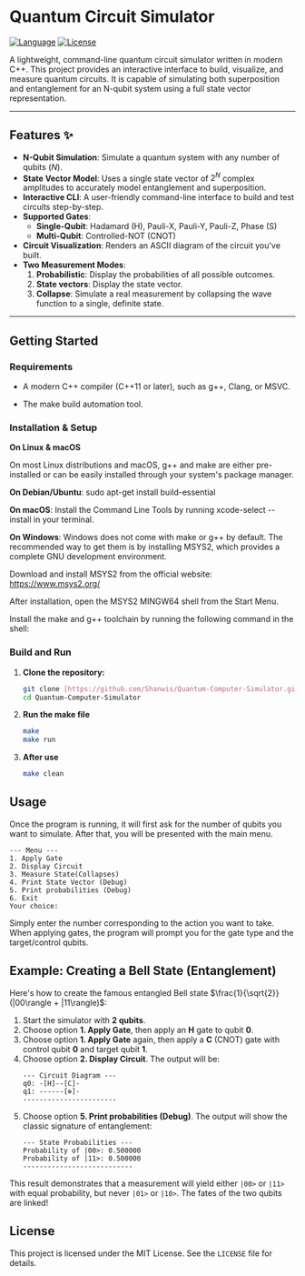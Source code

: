 # Quantum Circuit Simulator

[![Language](https://img.shields.io/badge/Language-C%2B%2B-blue.svg)](https://isocpp.org/)
[![License](https://img.shields.io/badge/License-MIT-green.svg)](https://opensource.org/licenses/MIT)

A lightweight, command-line quantum circuit simulator written in modern C++. This project provides an interactive interface to build, visualize, and measure quantum circuits. It is capable of simulating both superposition and entanglement for an N-qubit system using a full state vector representation.

---

## Features ✨

* **N-Qubit Simulation**: Simulate a quantum system with any number of qubits ($N$).
* **State Vector Model**: Uses a single state vector of $2^N$ complex amplitudes to accurately model entanglement and superposition.
* **Interactive CLI**: A user-friendly command-line interface to build and test circuits step-by-step.
* **Supported Gates**:
    * **Single-Qubit**: Hadamard (H), Pauli-X, Pauli-Y, Pauli-Z, Phase (S)
    * **Multi-Qubit**: Controlled-NOT (CNOT)
* **Circuit Visualization**: Renders an ASCII diagram of the circuit you've built.
* **Two Measurement Modes**:
    1.  **Probabilistic**: Display the probabilities of all possible outcomes.
    2. **State vectors**: Display the state vector.
    2.  **Collapse**: Simulate a real measurement by collapsing the wave function to a single, definite state.

---

## Getting Started

### Requirements
* A modern C++ compiler (C++11 or later), such as g++, Clang, or MSVC.

* The make build automation tool.

### Installation & Setup
**On Linux & macOS**

On most Linux distributions and macOS, g++ and make are either pre-installed or can be easily installed through your system's package manager.

**On Debian/Ubuntu**: sudo apt-get install build-essential

**On macOS**: Install the Command Line Tools by running xcode-select --install in your terminal.

**On Windows**:
Windows does not come with make or g++ by default. The recommended way to get them is by installing MSYS2, which provides a complete GNU development environment.

Download and install MSYS2 from the official website: https://www.msys2.org/

After installation, open the MSYS2 MINGW64 shell from the Start Menu.

Install the make and g++ toolchain by running the following command in the shell:

### Build and Run
1.  **Clone the repository:**
    ```bash
    git clone [https://github.com/Shanwis/Quantum-Computer-Simulator.git](https://github.com/Shanwis/Quantum-Computer-Simulator.git)
    cd Quantum-Computer-Simulator
    ```

2.  **Run the make file**
    ```bash
    make
    make run
    ```
3. **After use**
    ```bash
    make clean
    ```
## Usage

Once the program is running, it will first ask for the number of qubits you want to simulate. After that, you will be presented with the main menu.

```
--- Menu ---
1. Apply Gate
2. Display Circuit
3. Measure State(Collapses)
4. Print State Vector (Debug)
5. Print probabilities (Debug)
6. Exit
Your choice:
```

Simply enter the number corresponding to the action you want to take. When applying gates, the program will prompt you for the gate type and the target/control qubits.

## Example: Creating a Bell State (Entanglement)

Here's how to create the famous entangled Bell state $\frac{1}{\sqrt{2}}(|00\rangle + |11\rangle)$:

1.  Start the simulator with **2 qubits**.
2.  Choose option **1. Apply Gate**, then apply an **H** gate to qubit **0**.
3.  Choose option **1. Apply Gate** again, then apply a **C** (CNOT) gate with control qubit **0** and target qubit **1**.
4.  Choose option **2. Display Circuit**. The output will be:
    ```
    --- Circuit Diagram ---
    q0: -[H]--[C]-
    q1: ------[⊕]-
    -----------------------
    ```
5.  Choose option **5. Print probabilities (Debug)**. The output will show the classic signature of entanglement:
    ```
    --- State Probabilities ---
    Probability of |00>: 0.500000
    Probability of |11>: 0.500000
    ---------------------------
    ```

This result demonstrates that a measurement will yield either `|00>` or `|11>` with equal probability, but never `|01>` or `|10>`. The fates of the two qubits are linked!

## License

This project is licensed under the MIT License. See the `LICENSE` file for details.